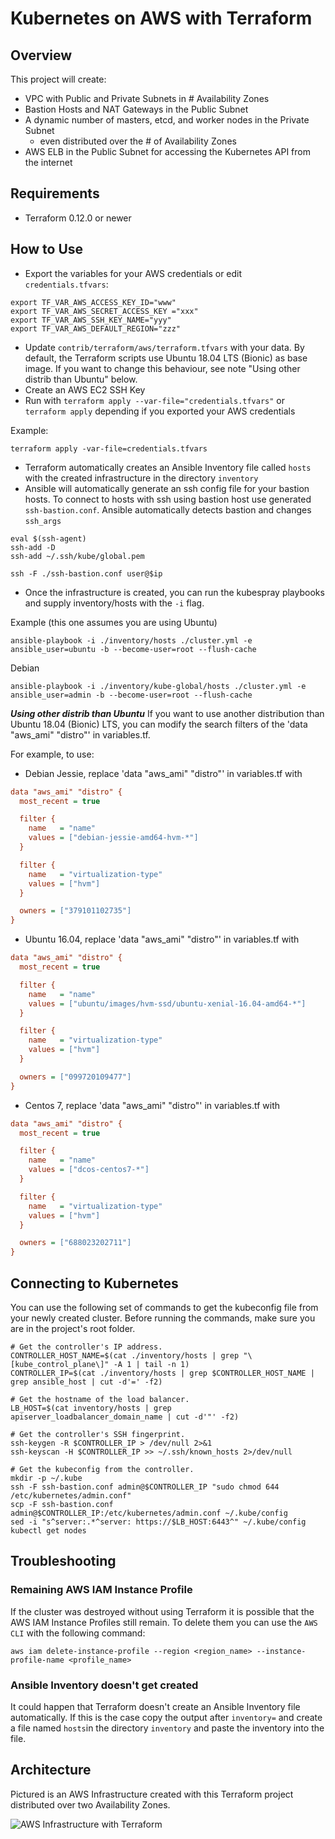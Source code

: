 # Kubernetes on AWS with Terraform

## Overview

This project will create:

- VPC with Public and Private Subnets in # Availability Zones
- Bastion Hosts and NAT Gateways in the Public Subnet
- A dynamic number of masters, etcd, and worker nodes in the Private Subnet
  - even distributed over the # of Availability Zones
- AWS ELB in the Public Subnet for accessing the Kubernetes API from the internet

## Requirements

- Terraform 0.12.0 or newer

## How to Use

- Export the variables for your AWS credentials or edit `credentials.tfvars`:

```commandline
export TF_VAR_AWS_ACCESS_KEY_ID="www"
export TF_VAR_AWS_SECRET_ACCESS_KEY ="xxx"
export TF_VAR_AWS_SSH_KEY_NAME="yyy"
export TF_VAR_AWS_DEFAULT_REGION="zzz"
```

- Update `contrib/terraform/aws/terraform.tfvars` with your data. By default, the Terraform scripts use Ubuntu 18.04 LTS (Bionic) as base image. If you want to change this behaviour, see note "Using other distrib than Ubuntu" below.
- Create an AWS EC2 SSH Key
- Run with `terraform apply --var-file="credentials.tfvars"` or `terraform apply` depending if you exported your AWS credentials

Example:

```commandline
terraform apply -var-file=credentials.tfvars
```

- Terraform automatically creates an Ansible Inventory file called `hosts` with the created infrastructure in the directory `inventory`
- Ansible will automatically generate an ssh config file for your bastion hosts. To connect to hosts with ssh using bastion host use generated `ssh-bastion.conf`. Ansible automatically detects bastion and changes `ssh_args`

```
eval $(ssh-agent)
ssh-add -D
ssh-add ~/.ssh/kube/global.pem
```

```commandline
ssh -F ./ssh-bastion.conf user@$ip
```

- Once the infrastructure is created, you can run the kubespray playbooks and supply inventory/hosts with the `-i` flag.

Example (this one assumes you are using Ubuntu)

```commandline
ansible-playbook -i ./inventory/hosts ./cluster.yml -e ansible_user=ubuntu -b --become-user=root --flush-cache
```

Debian
```commandline
ansible-playbook -i ./inventory/kube-global/hosts ./cluster.yml -e ansible_user=admin -b --become-user=root --flush-cache
```

***Using other distrib than Ubuntu***
If you want to use another distribution than Ubuntu 18.04 (Bionic) LTS, you can modify the search filters of the 'data "aws_ami" "distro"' in variables.tf.

For example, to use:

- Debian Jessie, replace 'data "aws_ami" "distro"' in variables.tf with

```ini
data "aws_ami" "distro" {
  most_recent = true

  filter {
    name   = "name"
    values = ["debian-jessie-amd64-hvm-*"]
  }

  filter {
    name   = "virtualization-type"
    values = ["hvm"]
  }

  owners = ["379101102735"]
}
```

- Ubuntu 16.04, replace 'data "aws_ami" "distro"' in variables.tf with

```ini
data "aws_ami" "distro" {
  most_recent = true

  filter {
    name   = "name"
    values = ["ubuntu/images/hvm-ssd/ubuntu-xenial-16.04-amd64-*"]
  }

  filter {
    name   = "virtualization-type"
    values = ["hvm"]
  }

  owners = ["099720109477"]
}
```

- Centos 7, replace 'data "aws_ami" "distro"' in variables.tf with

```ini
data "aws_ami" "distro" {
  most_recent = true

  filter {
    name   = "name"
    values = ["dcos-centos7-*"]
  }

  filter {
    name   = "virtualization-type"
    values = ["hvm"]
  }

  owners = ["688023202711"]
}
```

## Connecting to Kubernetes

You can use the following set of commands to get the kubeconfig file from your newly created cluster. Before running the commands, make sure you are in the project's root folder.

```commandline
# Get the controller's IP address.
CONTROLLER_HOST_NAME=$(cat ./inventory/hosts | grep "\[kube_control_plane\]" -A 1 | tail -n 1)
CONTROLLER_IP=$(cat ./inventory/hosts | grep $CONTROLLER_HOST_NAME | grep ansible_host | cut -d'=' -f2)

# Get the hostname of the load balancer.
LB_HOST=$(cat inventory/hosts | grep apiserver_loadbalancer_domain_name | cut -d'"' -f2)

# Get the controller's SSH fingerprint.
ssh-keygen -R $CONTROLLER_IP > /dev/null 2>&1
ssh-keyscan -H $CONTROLLER_IP >> ~/.ssh/known_hosts 2>/dev/null

# Get the kubeconfig from the controller.
mkdir -p ~/.kube
ssh -F ssh-bastion.conf admin@$CONTROLLER_IP "sudo chmod 644 /etc/kubernetes/admin.conf"
scp -F ssh-bastion.conf admin@$CONTROLLER_IP:/etc/kubernetes/admin.conf ~/.kube/config
sed -i "s^server:.*^server: https://$LB_HOST:6443^" ~/.kube/config
kubectl get nodes
```

## Troubleshooting

### Remaining AWS IAM Instance Profile

If the cluster was destroyed without using Terraform it is possible that
the AWS IAM Instance Profiles still remain. To delete them you can use
the `AWS CLI` with the following command:

```commandline
aws iam delete-instance-profile --region <region_name> --instance-profile-name <profile_name>
```

### Ansible Inventory doesn't get created

It could happen that Terraform doesn't create an Ansible Inventory file automatically. If this is the case copy the output after `inventory=` and create a file named `hosts`in the directory `inventory` and paste the inventory into the file.

## Architecture

Pictured is an AWS Infrastructure created with this Terraform project distributed over two Availability Zones.

![AWS Infrastructure with Terraform  ](docs/aws_kubespray.png)

